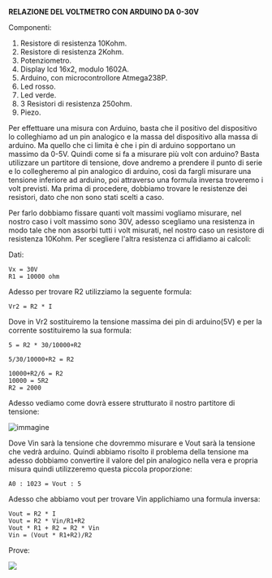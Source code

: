 **RELAZIONE DEL VOLTMETRO CON ARDUINO DA 0-30V**

Componenti:
1. Resistore di resistenza 10Kohm.
2. Resistore di resistenza 2Kohm.
3. Potenziometro.
4. Display lcd 16x2, modulo 1602A.
5. Arduino, con microcontrollore Atmega238P.
6. Led rosso.
7. Led verde.
8. 3 Resistori di resistenza 250ohm.
9. Piezo.

Per effettuare una misura con Arduino, basta che il positivo del dispositivo lo colleghiamo ad un pin analogico e la massa del dispositivo alla massa di arduino.
Ma quello che ci limita è che i pin di arduino sopportano un massimo da 0-5V. Quindi come si fa a misurare più volt con arduino?
Basta utilizzare un partitore di tensione, dove andremo a prendere il punto di serie e lo collegheremo al pin analogico di arduino, così da fargli misurare una
tensione inferiore ad arduino, poi attraverso una formula inversa troveremo i volt previsti. Ma prima di procedere, dobbiamo trovare le resistenze dei resistori,
dato che non sono stati scelti a caso.

Per farlo dobbiamo fissare quanti volt massimi vogliamo misurare, nel nostro caso i volt massimo sono 30V, adesso scegliamo una resistenza in modo tale che non assorbi tutti
i volt misurati, nel nostro caso un resistore di resistenza 10Kohm. Per scegliere l'altra resistenza ci affidiamo ai calcoli:

Dati:
```
Vx = 30V
R1 = 10000 ohm
```

Adesso per trovare R2 utilizziamo la seguente formula:
```
Vr2 = R2 * I
```
Dove in Vr2 sostituiremo la tensione massima dei pin di arduino(5V) e per la corrente sostituiremo la sua formula:
```
5 = R2 * 30/10000+R2

5/30/10000+R2 = R2

10000+R2/6 = R2
10000 = 5R2
R2 = 2000
```

Adesso vediamo come dovrà essere strutturato il nostro partitore di tensione:

![immagine](http://www.learningaboutelectronics.com/immagini/Partitore-di-tensione.png)

Dove Vin sarà la tensione che dovremmo misurare e Vout sarà la tensione che vedrà arduino. Quindi abbiamo risolto il problema della tensione ma adesso dobbiamo convertire
il valore del pin analogico nella vera e propria misura quindi utilizzeremo questa piccola proporzione:
```
A0 : 1023 = Vout : 5
```

Adesso che abbiamo vout per trovare Vin applichiamo una formula inversa:
```
Vout = R2 * I
Vout = R2 * Vin/R1+R2
Vout * R1 + R2 = R2 * Vin
Vin = (Vout * R1+R2)/R2
```


Prove:

![](VOLTMETRO/misura_voltmetro.jpg)
